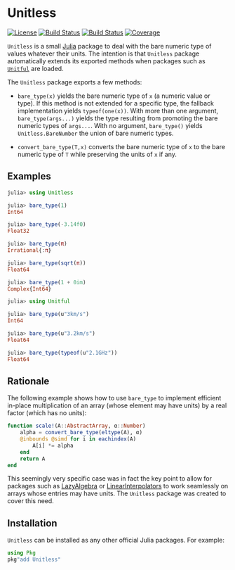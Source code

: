 # Unitless

[![License](http://img.shields.io/badge/license-MIT-brightgreen.svg?style=flat)](./LICENSE.md) [![Build Status](https://github.com/emmt/Unitless.jl/actions/workflows/CI.yml/badge.svg?branch=main)](https://github.com/emmt/Unitless.jl/actions/workflows/CI.yml?query=branch%3Amain) [![Build Status](https://ci.appveyor.com/api/projects/status/github/emmt/Unitless.jl?svg=true)](https://ci.appveyor.com/project/emmt/Unitless-jl) [![Coverage](https://codecov.io/gh/emmt/Unitless.jl/branch/main/graph/badge.svg)](https://codecov.io/gh/emmt/Unitless.jl)

`Unitless` is a small [Julia](https://julialang.org/) package to deal with the
bare numeric type of values whatever their units. The intention is that
`Unitless` package automatically extends its exported methods when packages
such as [`Unitful`](https://github.com/PainterQubits/Unitful.jl) are loaded.

The `Unitless` package exports a few methods:

* `bare_type(x)` yields the bare numeric type of `x` (a numeric value or type).
  If this method is not extended for a specific type, the fallback
  implementation yields `typeof(one(x))`. With more than one argument,
  `bare_type(args...)` yields the type resulting from promoting the bare
  numeric types of `args...`. With no argument, `bare_type()` yields
  `Unitless.BareNumber` the union of bare numeric types.

* `convert_bare_type(T,x)` converts the bare numeric type of `x` to the bare
  numeric type of `T` while preserving the units of `x` if any.


## Examples

```julia
julia> using Unitless

julia> bare_type(1)
Int64

julia> bare_type(-3.14f0)
Float32

julia> bare_type(π)
Irrational{:π}

julia> bare_type(sqrt(π))
Float64

julia> bare_type(1 + 0im)
Complex{Int64}

julia> using Unitful

julia> bare_type(u"3km/s")
Int64

julia> bare_type(u"3.2km/s")
Float64

julia> bare_type(typeof(u"2.1GHz"))
Float64
```


## Rationale

The following example shows how to use `bare_type` to implement efficient
in-place multiplication of an array (whose element may have units) by a real
factor (which has no units):

```julia
function scale!(A::AbstractArray, α::Number)
    alpha = convert_bare_type(eltype(A), α)
    @inbounds @simd for i in eachindex(A)
        A[i] *= alpha
    end
    return A
end
```

This seemingly very specific case was in fact the key point to allow for
packages such as [LazyAlgebra](https://github.com/emmt/LazyAlgebra.jl) or
[LinearInterpolators](https://github.com/emmt/LinearInterpolators.jl) to work
seamlessly on arrays whose entries may have units. The `Unitless` package was
created to cover this need.


## Installation

`Unitless` can be installed as any other official Julia packages. For example:

```julia
using Pkg
pkg"add Unitless"
```
